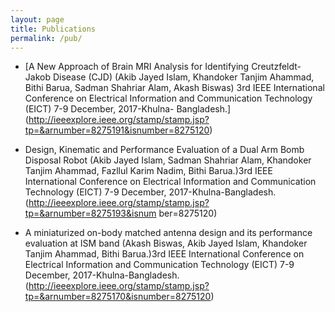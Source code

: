 ```yaml
---
layout: page
title: Publications
permalink: /pub/
---
```




- [A New Approach of Brain MRI Analysis for Identifying Creutzfeldt-Jakob Disease (CJD)
  (Akib Jayed Islam, Khandoker Tanjim Ahammad, Bithi Barua, Sadman Shahriar Alam,
  Akash Biswas) 3rd
  IEEE International Conference on Electrical Information and
  Communication Technology (EICT) 7-9 December, 2017-Khulna- Bangladesh.]
  (http://ieeexplore.ieee.org/stamp/stamp.jsp?tp=&arnumber=8275191&isnumber=8275120)
  
- Design, Kinematic and Performance Evaluation of a Dual Arm Bomb Disposal Robot
  (Akib Jayed Islam, Sadman Shahriar Alam, Khandoker Tanjim Ahammad, Fazllul Karim
  Nadim, Bithi Barua.)3rd IEEE International Conference on Electrical Information and
  Communication Technology (EICT) 7-9 December, 2017-Khulna-Bangladesh.
  (http://ieeexplore.ieee.org/stamp/stamp.jsp?tp=&arnumber=8275193&isnum ber=8275120)
  
- A miniaturized on-body matched antenna design and its performance evaluation at ISM band
  (Akash Biswas, Akib Jayed Islam, Khandoker Tanjim Ahammad, Bithi Barua.)3rd IEEE
  International Conference on Electrical Information and Communication Technology (EICT) 7-9
  December, 2017-Khulna-Bangladesh.
  (http://ieeexplore.ieee.org/stamp/stamp.jsp?tp=&arnumber=8275170&isnumber=8275120)
